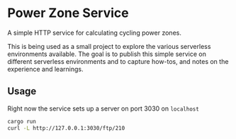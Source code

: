# Power Zone Service

A simple HTTP service for calculating cycling power zones.

This is being used as a small project to explore the various serverless
environments available. The goal is to publish this simple service on different
serverless environments and to capture how-tos, and notes on the experience and
learnings.

## Usage
Right now the service sets up a server on port 3030 on `localhost`

```bash
cargo run
curl -L http://127.0.0.1:3030/ftp/210
```
